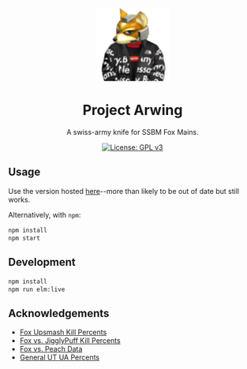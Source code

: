 <p align="center">
  <img src="logo.png" alt="Project Arwing Logo" width="150" height="150" />
</p>
<h1 align="center">Project Arwing</h1>

<div align="center">

A swiss-army knife for SSBM Fox Mains.

[![License: GPL v3](https://img.shields.io/badge/License-GPLv3-blue.svg)](https://github.com/IvantheTricourne/project-arwing/blob/master/LICENSE.txt)

</div>

## Usage

Use the version hosted [here](https://ivanthetricourne.github.io/project-arwing/index.html)--more than likely to be out of date but still works.

Alternatively, with `npm`:

```
npm install
npm start
```

## Development

```
npm install
npm run elm:live
```

## Acknowledgements

* [Fox Upsmash Kill Percents](https://docs.google.com/spreadsheets/d/1zvXp5UA0XJRItmQBxpuxq94wmoRyM9OghKM453ypAks/edit#gid=0)
* [Fox vs. JigglyPuff Kill Percents](https://imgur.com/5P8IGsp)
* [Fox vs. Peach Data](https://www.youtube.com/watch?v=p4bAz1OLQ70&t=2207s)
* [General UT UA Percents](https://docs.google.com/spreadsheets/d/1_kTQ1qGoAAfM6cW3BnsdQJH902k7JiFfHm4qYg_vjzo/edit#gid=0)
